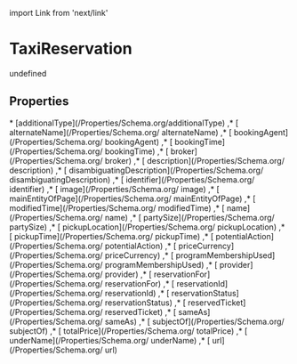 import Link from 'next/link'
# TaxiReservation

undefined

## Properties

<Grid>
* [additionalType](/Properties/Schema.org/additionalType)
,* [ alternateName](/Properties/Schema.org/ alternateName)
,* [ bookingAgent](/Properties/Schema.org/ bookingAgent)
,* [ bookingTime](/Properties/Schema.org/ bookingTime)
,* [ broker](/Properties/Schema.org/ broker)
,* [ description](/Properties/Schema.org/ description)
,* [ disambiguatingDescription](/Properties/Schema.org/ disambiguatingDescription)
,* [ identifier](/Properties/Schema.org/ identifier)
,* [ image](/Properties/Schema.org/ image)
,* [ mainEntityOfPage](/Properties/Schema.org/ mainEntityOfPage)
,* [ modifiedTime](/Properties/Schema.org/ modifiedTime)
,* [ name](/Properties/Schema.org/ name)
,* [ partySize](/Properties/Schema.org/ partySize)
,* [ pickupLocation](/Properties/Schema.org/ pickupLocation)
,* [ pickupTime](/Properties/Schema.org/ pickupTime)
,* [ potentialAction](/Properties/Schema.org/ potentialAction)
,* [ priceCurrency](/Properties/Schema.org/ priceCurrency)
,* [ programMembershipUsed](/Properties/Schema.org/ programMembershipUsed)
,* [ provider](/Properties/Schema.org/ provider)
,* [ reservationFor](/Properties/Schema.org/ reservationFor)
,* [ reservationId](/Properties/Schema.org/ reservationId)
,* [ reservationStatus](/Properties/Schema.org/ reservationStatus)
,* [ reservedTicket](/Properties/Schema.org/ reservedTicket)
,* [ sameAs](/Properties/Schema.org/ sameAs)
,* [ subjectOf](/Properties/Schema.org/ subjectOf)
,* [ totalPrice](/Properties/Schema.org/ totalPrice)
,* [ underName](/Properties/Schema.org/ underName)
,* [ url](/Properties/Schema.org/ url)

</Grid>

